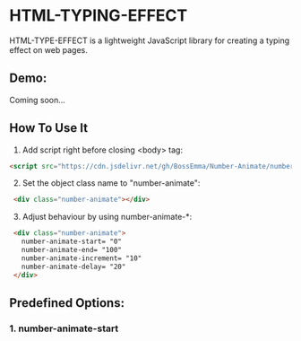 # HTML-TYPING-EFFECT
  HTML-TYPE-EFFECT is a lightweight JavaScript library for creating a typing effect on web pages.
  
## Demo:
  Coming soon...
  
## How To Use It
  1. Add script right before closing &lt;body&gt; tag:
   ```html
   <script src="https://cdn.jsdelivr.net/gh/BossEmma/Number-Animate/number_animate.js"></script>
   ```
  2. Set the object class name to "number-animate":
   ```html
    <div class="number-animate"></div>
   ```

  3. Adjust behaviour by using number-animate-*:
   ```html
    <div class="number-animate">
      number-animate-start= "0"
      number-animate-end= "100"
      number-animate-increment= "10"
      number-animate-delay= "20"
    </div>
   ```

## Predefined Options:
  ### 1. number-animate-start

